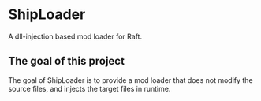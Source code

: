 # ShipLoader
A dll-injection based mod loader for Raft. 

## The goal of this project
The goal of ShipLoader is to provide a mod loader that does not modify the source files, and injects the target files in runtime.
